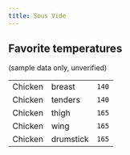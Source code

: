 ```yaml
---
title: Sous Vide
---
```


## Favorite temperatures

(sample data only, unverified)

|         |           |       |
| ------- | --------- | ----- |
| Chicken | breast    | `140` |
| Chicken | tenders   | `140` |
| Chicken | thigh     | `165` |
| Chicken | wing      | `165` |
| Chicken | drumstick | `165` |
